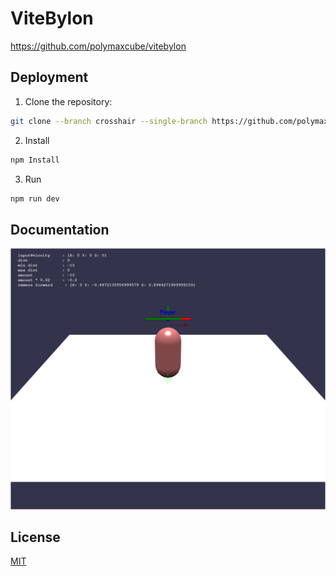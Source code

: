 
# ViteBylon

https://github.com/polymaxcube/vitebylon


## Deployment

1. Clone the repository:
```sh
git clone --branch crosshair --single-branch https://github.com/polymaxcube/vitebylon.git
```
   
2. Install
```sh
npm Install
```

3. Run
```sh
npm run dev
```
## Documentation

![Crosshair](./public/crosshair.png)


## License

[MIT](https://choosealicense.com/licenses/mit/)

